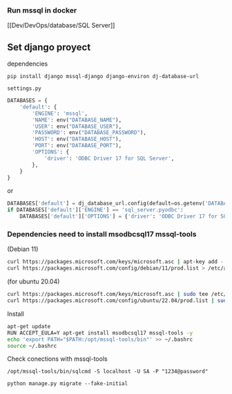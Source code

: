 ### Run mssql in docker

[[Dev/DevOps/database/SQL Server]]

## Set django proyect

dependencies
```
pip install django mssql-django django-environ dj-database-url
```


`settings.py`
```python
DATABASES = {
    'default': {
        'ENGINE': 'mssql',
        'NAME': env("DATABASE_NAME"),
        'USER': env("DATABASE_USER"),
        'PASSWORD': env("DATABASE_PASSWORD"),
        'HOST': env("DATABASE_HOST"),
        'PORT': env("DATABASE_PORT"),
        'OPTIONS': {
            'driver': 'ODBC Driver 17 for SQL Server',
        },
    }
}
```
or
```python
DATABASES['default'] = dj_database_url.config(default=os.getenv('DATABASE_URI', 'sqlite:///db.sqlite3'))
if DATABASES['default']['ENGINE'] == 'sql_server.pyodbc':
    DATABASES['default']['OPTIONS'] = {'driver': 'ODBC Driver 17 for SQL Server'}
```


### Dependencies need to install msodbcsql17 mssql-tools

 (Debian 11)
```sh
curl https://packages.microsoft.com/keys/microsoft.asc | apt-key add -
curl https://packages.microsoft.com/config/debian/11/prod.list > /etc/apt/sources.list.d/mssql-release.list
```
(for ubuntu 20.04) 
```sh
curl https://packages.microsoft.com/keys/microsoft.asc | sudo tee /etc/apt/trusted.gpg.d/microsoft.asc
curl https://packages.microsoft.com/config/ubuntu/22.04/prod.list | sudo tee /etc/apt/sources.list.d/mssql-release.list
```

Install
```bash
apt-get update
RUN ACCEPT_EULA=Y apt-get install msodbcsql17 mssql-tools -y
echo 'export PATH="$PATH:/opt/mssql-tools/bin"' >> ~/.bashrc
source ~/.bashrc
```


Check conections with mssql-tools
```
/opt/mssql-tools/bin/sqlcmd -S localhost -U SA -P "1234@password"
```



```
python manage.py migrate --fake-initial
```